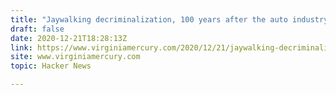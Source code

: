 ```yaml
---
title: "Jaywalking decriminalization, 100 years after the auto industry made it a crime"
draft: false
date: 2020-12-21T18:28:13Z
link: https://www.virginiamercury.com/2020/12/21/jaywalking-decriminalization-is-coming-to-virginia-100-years-after-the-auto-industry-helped-make-it-a-crime/?utm_medium=RSS&utm_source=hune
site: www.virginiamercury.com
topic: Hacker News  

---
```

